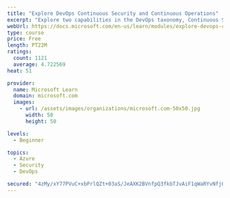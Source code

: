 ```yaml
---
title: "Explore DevOps Continuous Security and Continuous Operations"
excerpt: "Explore two capabilities in the DevOps taxonomy, Continuous Security and Continuous Operations."
webUrl: https://docs.microsoft.com/en-us/learn/modules/explore-devops-continuous-security-operations/
type: course
price: Free
length: PT22M
ratings:
  count: 1121
  average: 4.722569
heat: 51

provider:
  name: Microsoft Learn
  domain: microsoft.com
  images:
    - url: /assets/images/organizations/microsoft.com-50x50.jpg
      width: 50
      height: 50

levels:
  - Beginner

topics:
  - Azure
  - Security
  - DevOps

secured: "4zMy/xY77PVuC+xbPrlQZt+03aS/JeAXK2BVnfpQ3fkbTJvAiF1qWaRYvNfjQ/+ukksK0xtaKtP75JEUaxQnjj/E+sIAOUipvPi/BLoKc8pHa+537n+H5x6Xi0btzI3+jrhqPW476Gx+RtIiV3cFA5ya2exeIoqdSuihUw2KfhZrZoFqb4U7/Ow57LhPlV6XUXexBuOlY7mSBPRSSvicXHuyIfs9lX6u1VS16hnXP9wC/2xk6fNfYq6K+noZbM9vscVbKAzCARPlMT9GfjgzExRLKw0qEaDJmuYNeDy31sSMYvntsS1lFt7uoR7kh3tRgBs+aSytOmXZ/7fwq3Sgdz/AAS2T4fFHvqNGmE5l0iMjACEwva7H8EYdjHr1N7t6+QhLB5csyoLgfXwd43nN1MH31Z1LPwnR/8Fo38jtUsM=;aC5qaIrLi9DLSC5kImtRJg=="
---
```


